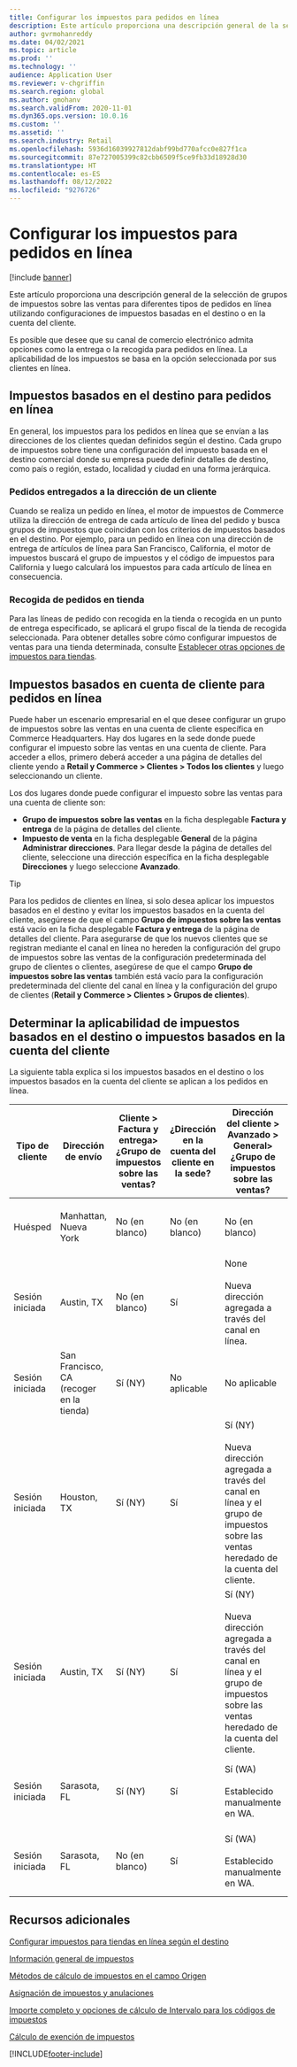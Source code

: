 ```yaml
---
title: Configurar los impuestos para pedidos en línea
description: Este artículo proporciona una descripción general de la selección de grupos de impuestos para diferentes tipos de pedidos en línea en Dynamics 365 Commerce.
author: gvrmohanreddy
ms.date: 04/02/2021
ms.topic: article
ms.prod: ''
ms.technology: ''
audience: Application User
ms.reviewer: v-chgriffin
ms.search.region: global
ms.author: gmohanv
ms.search.validFrom: 2020-11-01
ms.dyn365.ops.version: 10.0.16
ms.custom: ''
ms.assetid: ''
ms.search.industry: Retail
ms.openlocfilehash: 5936d16039927812dabf99bd770afcc0e827f1ca
ms.sourcegitcommit: 87e727005399c82cbb6509f5ce9fb33d18928d30
ms.translationtype: HT
ms.contentlocale: es-ES
ms.lasthandoff: 08/12/2022
ms.locfileid: "9276726"
---
```

# <a name="configure-sales-tax-for-online-orders"></a>Configurar los impuestos para pedidos en línea

[!include [banner](includes/banner.md)]

Este artículo proporciona una descripción general de la selección de grupos de impuestos sobre las ventas para diferentes tipos de pedidos en línea utilizando configuraciones de impuestos basadas en el destino o en la cuenta del cliente. 

Es posible que desee que su canal de comercio electrónico admita opciones como la entrega o la recogida para pedidos en línea. La aplicabilidad de los impuestos se basa en la opción seleccionada por sus clientes en línea. 

## <a name="destination-based-taxes-for-online-orders"></a>Impuestos basados en el destino para pedidos en línea

En general, los impuestos para los pedidos en línea que se envían a las direcciones de los clientes quedan definidos según el destino. Cada grupo de impuestos sobre tiene una configuración del impuesto basada en el destino comercial donde su empresa puede definir detalles de destino, como país o región, estado, localidad y ciudad en una forma jerárquica.

### <a name="orders-delivered-to-customer-address"></a>Pedidos entregados a la dirección de un cliente

Cuando se realiza un pedido en línea, el motor de impuestos de Commerce utiliza la dirección de entrega de cada artículo de línea del pedido y busca grupos de impuestos que coincidan con los criterios de impuestos basados en el destino. Por ejemplo, para un pedido en línea con una dirección de entrega de artículos de línea para San Francisco, California, el motor de impuestos buscará el grupo de impuestos y el código de impuestos para California y luego calculará los impuestos para cada artículo de línea en consecuencia.

### <a name="order-pick-up-in-store"></a>Recogida de pedidos en tienda

Para las líneas de pedido con recogida en la tienda o recogida en un punto de entrega especificado, se aplicará el grupo fiscal de la tienda de recogida seleccionada. Para obtener detalles sobre cómo configurar impuestos de ventas para una tienda determinada, consulte [Establecer otras opciones de impuestos para tiendas](/dynamicsax-2012/appuser-itpro/set-other-tax-options-for-stores).

## <a name="customer-account-based-taxes-for-online-orders"></a>Impuestos basados en cuenta de cliente para pedidos en línea

Puede haber un escenario empresarial en el que desee configurar un grupo de impuestos sobre las ventas en una cuenta de cliente específica en Commerce Headquarters. Hay dos lugares en la sede donde puede configurar el impuesto sobre las ventas en una cuenta de cliente. Para acceder a ellos, primero deberá acceder a una página de detalles del cliente yendo a **Retail y Commerce \> Clientes \> Todos los clientes** y luego seleccionando un cliente.

Los dos lugares donde puede configurar el impuesto sobre las ventas para una cuenta de cliente son:

- **Grupo de impuestos sobre las ventas** en la ficha desplegable **Factura y entrega** de la página de detalles del cliente. 
- **Impuesto de venta** en la ficha desplegable **General** de la página **Administrar direcciones**. Para llegar desde la página de detalles del cliente, seleccione una dirección específica en la ficha desplegable **Direcciones** y luego seleccione **Avanzado**.

> [!TIP]
> Para los pedidos de clientes en línea, si solo desea aplicar los impuestos basados en el destino y evitar los impuestos basados en la cuenta del cliente, asegúrese de que el campo **Grupo de impuestos sobre las ventas** está vacío en la ficha desplegable **Factura y entrega** de la página de detalles del cliente. Para asegurarse de que los nuevos clientes que se registran mediante el canal en línea no hereden la configuración del grupo de impuestos sobre las ventas de la configuración predeterminada del grupo de clientes o clientes, asegúrese de que el campo **Grupo de impuestos sobre las ventas** también está vacío para la configuración predeterminada del cliente del canal en línea y la configuración del grupo de clientes (**Retail y Commerce \> Clientes \> Grupos de clientes**).

## <a name="determine-destination-based-tax-or-customer-account-based-tax-applicability"></a>Determinar la aplicabilidad de impuestos basados en el destino o impuestos basados en la cuenta del cliente 

La siguiente tabla explica si los impuestos basados en el destino o los impuestos basados en la cuenta del cliente se aplican a los pedidos en línea. 

| Tipo de cliente | Dirección de envío                   | Cliente > Factura y entrega> ¿Grupo de impuestos sobre las ventas? | ¿Dirección en la cuenta del cliente en la sede? | Dirección del cliente > Avanzado > General> ¿Grupo de impuestos sobre las ventas?                                              | Grupo de impuestos de ventas aplicado      |
|---------------|------------------------------------|-----------------------------------------------------|-----------------------------------|--------------------------------------------------------------------------------------------------------|------------------------------|
| Huésped         | Manhattan, Nueva York                      | No (en blanco)                                                | No (en blanco)                              | No (en blanco)                                                                                                   | NY (impuestos basados en el destino) |
| Sesión iniciada     | Austin, TX                          | No (en blanco)                                             | Sí                               | None<br/><br/>Nueva dirección agregada a través del canal en línea.                                                            | TX (impuestos basados en el destino) |
| Sesión iniciada     | San Francisco, CA (recoger en la tienda) | Sí (NY)                                            | No aplicable                              | No aplicable                                                                                                    | CA (impuestos basados en el destino) |
| Sesión iniciada     | Houston, TX                         | Sí (NY)                                            | Sí                               | Sí (NY)<br/><br/>Nueva dirección agregada a través del canal en línea y el grupo de impuestos sobre las ventas heredado de la cuenta del cliente. | NY (impuestos basados en la cuenta del cliente)  |
| Sesión iniciada     | Austin, TX                          | Sí (NY)                                            | Sí                               | Sí (NY)<br/><br/>Nueva dirección agregada a través del canal en línea y el grupo de impuestos sobre las ventas heredado de la cuenta del cliente. | NY (impuestos basados en la cuenta del cliente)  |
| Sesión iniciada     | Sarasota, FL                       | Sí (NY)                                            | Sí                               | Sí (WA)<br/><br/>Establecido manualmente en WA.                                                                          | WA (impuestos basados en la cuenta del cliente)  |
| Sesión iniciada     | Sarasota, FL                       | No (en blanco)                                                | Sí                               | Sí (WA)<br/><br/>Establecido manualmente en WA.                                                                          | WA (impuestos basados en la cuenta del cliente)  |

## <a name="additional-resources"></a>Recursos adicionales

[Configurar impuestos para tiendas en línea según el destino](/dynamicsax-2012/appuser-itpro/set-up-taxes-for-online-stores-based-on-destination)

[Información general de impuestos](../finance/general-ledger/indirect-taxes-overview.md?toc=%2fdynamics365%2fcommerce%2ftoc.json) 

[Métodos de cálculo de impuestos en el campo Origen](../finance/general-ledger/sales-tax-calculation-methods-origin-field.md?toc=%2fdynamics365%2fcommerce%2ftoc.json) 

[Asignación de impuestos y anulaciones](../supply-chain/procurement/tasks/sales-tax-assignment-overrides.md?toc=%2fdynamics365%2fcommerce%2ftoc.json) 

[Importe completo y opciones de cálculo de Intervalo para los códigos de impuestos](../finance/general-ledger/whole-amount-interval-options-sales-tax-codes.md?toc=%2fdynamics365%2fcommerce%2ftoc.json) 

[Cálculo de exención de impuestos](tax-exempt-price-inclusive.md) 



[!INCLUDE[footer-include](../includes/footer-banner.md)]
